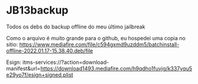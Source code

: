 # JB13backup
Todos os debs do backup offline do meu último jailbreak 

Como o arquivo é muito grande para o github, eu hospedei uma copia no sitio:
https://www.mediafire.com/file/c594gxmd9uzddm5/batchinstall-offline-2022.01.17-15.38.40.deb/file




Esign:
itms-services://?action=download-manifest&url=https://download1493.mediafire.com/h9qdho1fuvjg/k337yqu5e29yo7f/esign+signed.plist
